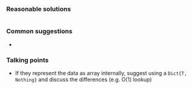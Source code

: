 ### Reasonable solutions

```julia

```

### Common suggestions
- 

### Talking points
- If they represent the data as array internally, suggest using a `Dict{T, Nothing}` and discuss the differences (e.g. O(1) lookup)
